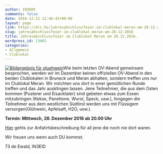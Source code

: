 ```yaml
---
author: IN3DOV
comments: false
date: 2016-12-21 12:46:43+00:00
layout: page
link: https://drc.bz/jahresabschlussfeier-im-clublokal-meran-am-28-12-2016/
slug: jahresabschlussfeier-im-clublokal-meran-am-28-12-2016
title: Jahresabschlussfeier im Clublokal Meran am 28.12.2016.
wordpress_id: 13462
categories:
- Allgemein
- Clublokal
---
```


[![Bildergebnis für gluehwein](http://www.feinschmecker.com/wp-content/uploads/2015/11/artikel-359-retina-1500x750.jpg)](http://www.google.it/url?sa=i&rct=j&q=&esrc=s&source=images&cd=&cad=rja&uact=8&ved=0ahUKEwissvf69ITRAhXMuhQKHSXLA-4QjRwIBw&url=http%3A%2F%2Fwww.feinschmecker.com%2Fartikel%2Fheisse-verfuehrung-in-rot-gluehwein-selber-machen%2F&bvm=bv.142059868,d.ZWM&psig=AFQjCNGYpGTH-DeOFfQCmpR99rh27RtZ5w&ust=1482396769299663)Wie beim letzten OV-Abend gemeinsam besprochen, werden wir im Dezember keinen offiziellen OV-Abend in den beiden Clublokalen in Bruneck und Meran abhalten, sondern treffen uns nur im Clublokal Meran. Wir möchten uns dort in einer gemütlichen Runde treffen und das Jahr ausklingen lassen. Jene Teilnehmer, die aus dem Osten kommen (Pusterer und Eisacktaler) sind gebeten etwas zum Essen mitzubringen (Kekse, Panettone, Wurst, Speck, usw.), hingegen die Teilnehmer aus dem westlichen Südtirol werden uns mit Flüssigem versorgen(Glühwein, Apfelsaft, H2O, usw.).




**Termin: Mittwoch, 28. Dezember 2016 ab 20.00 Uhr**




[Hier](https://drc.bz/kontakt/adresse/) gehts zur Anfahrtsbeschreibung für all jene die noch nie dort waren.




Wir freuen uns wenn auch DU kommst.




73 de Ewald, IN3EID
